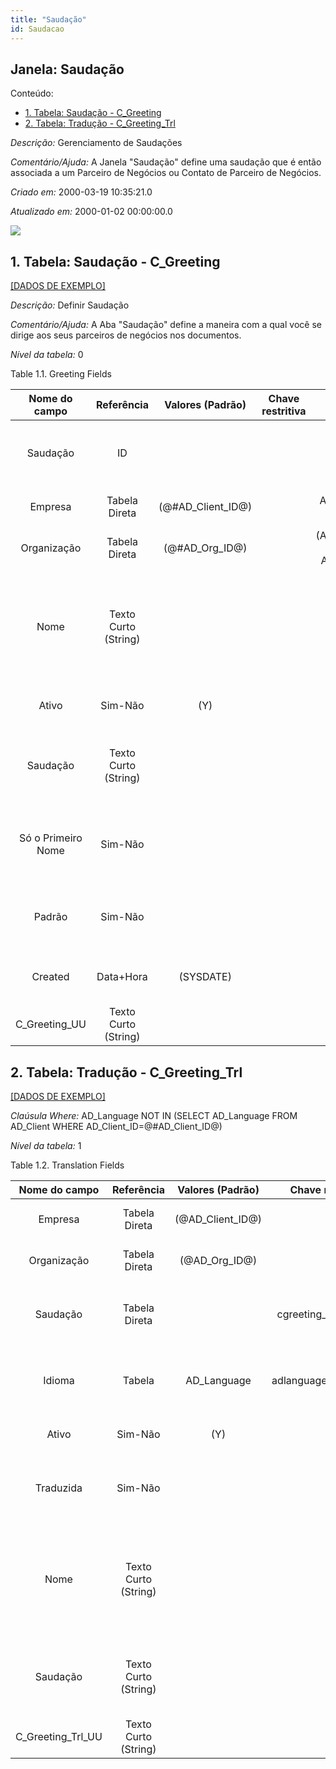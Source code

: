 ```yaml
---
title: "Saudação"
id: Saudacao
---
```

<div id="d209306e1" class="section chapter">

<div class="titlepage">

<div>

<div>

## Janela: Saudação

</div>

</div>

</div>

<div class="toc">

<div class="toc-title">

Conteúdo:

</div>

  - <span class="section">[1. Tabela: Saudação -
    C\_Greeting](#d209306e23)</span>
  - <span class="section">[2. Tabela: Tradução -
    C\_Greeting\_Trl](#d209306e212)</span>

</div>

<span class="emphasis">*Descrição:* </span> Gerenciamento de Saudações

<span class="emphasis">*Comentário/Ajuda:* </span>A Janela "Saudação"
define uma saudação que é então associada a um Parceiro de Negócios ou
Contato de Parceiro de Negócios.

<span class="emphasis"> *Criado em:* </span>2000-03-19 10:35:21.0

<span class="emphasis">*Atualizado em:* </span>2000-01-02 00:00:00.0

![](/img/manual/Saudacao.png)

<div id="d209306e23" class="section section">

<div class="titlepage">

<div>

<div>

## 1. Tabela: Saudação - C\_Greeting

</div>

</div>

</div>

[\[DADOS DE EXEMPLO\]](data/C_Greeting_data)

<span class="emphasis">*Descrição:*</span> Definir Saudação

<span class="emphasis">*Comentário/Ajuda:* </span> A Aba "Saudação"
define a maneira com a qual você se dirige aos seus parceiros de
negócios nos documentos.

<span class="emphasis">*Nível da tabela:* </span>0

</div>

<div id="d209306e40" class="table">

<div class="table-title">

Table 1.1. Greeting
Fields

</div>

<div class="table-contents">

|   Nome do campo    |      Referência      |   Valores (Padrão)   | Chave restritiva |                Regra de validação                |                                             Descrição                                             |                                                               Comentário/Ajuda                                                               |
| :----------------: | :------------------: | :------------------: | :--------------: | :----------------------------------------------: | :-----------------------------------------------------------------------------------------------: | :------------------------------------------------------------------------------------------------------------------------------------------: |
|      Saudação      |          ID          |                      |                  |                                                  |                                Greeting to print on correspondence                                |                                       The Greeting identifies the greeting to print on correspondence.                                       |
|      Empresa       |    Tabela Direta     | (@\#AD\_Client\_ID@) |                  |        AD\_Client.AD\_Client\_ID \< \> 0         |                                (semelhante ao primeiro relatório)                                 |                                                             (ver o mesmo acima)                                                              |
|    Organização     |    Tabela Direta     |  (@\#AD\_Org\_ID@)   |                  | (AD\_Org.IsSummary='N' OR AD\_Org.AD\_Org\_ID=0) |                                (semelhante ao primeiro relatório)                                 |                                                             (ver o mesmo acima)                                                              |
|        Nome        | Texto Curto (String) |                      |                  |                                                  |                               Alphanumeric identifier of the entity                               | The name of an entity (record) is used as an default search option in addition to the search key. The name is up to 60 characters in length. |
|       Ativo        |       Sim-Não        |         (Y)          |                  |                                                  |                                (semelhante ao primeiro relatório)                                 |                                                             (ver o mesmo acima)                                                              |
|      Saudação      | Texto Curto (String) |                      |                  |                                                  | For letters, e.g. "Dear { 0} " or "Dear Mr. { 0} " - At runtime, " { 0} " is replaced by the name |                                The Greeting indicates what will print on letters sent to a Business Partner.                                 |
| Só o Primeiro Nome |       Sim-Não        |                      |                  |                                                  |                              Print only the first name in greetings                               |                  The First Name Only checkbox indicates that only the first name of this contact should print in greetings.                  |
|       Padrão       |       Sim-Não        |                      |                  |                                                  |                                           Default value                                           |                                The Default Checkbox indicates if this record will be used as a default value.                                |
|      Created       |      Data+Hora       |      (SYSDATE)       |                  |                                                  |                                   Date this record was created                                    |                                      The Created field indicates the date that this record was created.                                      |
|  C\_Greeting\_UU   | Texto Curto (String) |                      |                  |                                                  |                                                                                                   |                                                                                                                                              |

</div>

</div>

  

<div id="d209306e212" class="section section">

<div class="titlepage">

<div>

<div>

## 2. Tabela: Tradução - C\_Greeting\_Trl

</div>

</div>

</div>

[\[DADOS DE EXEMPLO\]](data/C_Greeting_Trl_data)

<span class="emphasis">*Claúsula Where:*</span> AD\_Language NOT IN
(SELECT AD\_Language FROM AD\_Client WHERE
AD\_Client\_ID=@\#AD\_Client\_ID@)

<span class="emphasis">*Nível da tabela:* </span>1

</div>

<div id="d209306e225" class="table">

<div class="table-title">

Table 1.2. Translation
Fields

</div>

<div class="table-contents">

|    Nome do campo     |      Referência      |  Valores (Padrão)  |     Chave restritiva     |                Regra de validação                |                                             Descrição                                             |                                                               Comentário/Ajuda                                                               |
| :------------------: | :------------------: | :----------------: | :----------------------: | :----------------------------------------------: | :-----------------------------------------------------------------------------------------------: | :------------------------------------------------------------------------------------------------------------------------------------------: |
|       Empresa        |    Tabela Direta     | (@AD\_Client\_ID@) |                          |        AD\_Client.AD\_Client\_ID \< \> 0         |                                (semelhante ao primeiro relatório)                                 |                                                             (ver o mesmo acima)                                                              |
|     Organização      |    Tabela Direta     |  (@AD\_Org\_ID@)   |                          | (AD\_Org.IsSummary='N' OR AD\_Org.AD\_Org\_ID=0) |                                (semelhante ao primeiro relatório)                                 |                                                             (ver o mesmo acima)                                                              |
|       Saudação       |    Tabela Direta     |                    | cgreeting\_cgreetingtrl  |                                                  |                                Greeting to print on correspondence                                |                                       The Greeting identifies the greeting to print on correspondence.                                       |
|        Idioma        |        Tabela        |    AD\_Language    | adlanguage\_cgreetingtrl |                                                  |                                     Language for this entity                                      |                                    The Language identifies the language to use for display and formatting                                    |
|        Ativo         |       Sim-Não        |        (Y)         |                          |                                                  |                                (semelhante ao primeiro relatório)                                 |                                                             (ver o mesmo acima)                                                              |
|      Traduzida       |       Sim-Não        |                    |                          |                                                  |                                     This column is translated                                     |                                       The Translated checkbox indicates if this column is translated.                                        |
|         Nome         | Texto Curto (String) |                    |                          |                                                  |                               Alphanumeric identifier of the entity                               | The name of an entity (record) is used as an default search option in addition to the search key. The name is up to 60 characters in length. |
|       Saudação       | Texto Curto (String) |                    |                          |                                                  | For letters, e.g. "Dear { 0} " or "Dear Mr. { 0} " - At runtime, " { 0} " is replaced by the name |                                The Greeting indicates what will print on letters sent to a Business Partner.                                 |
| C\_Greeting\_Trl\_UU | Texto Curto (String) |                    |                          |                                                  |                                                                                                   |                                                                                                                                              |

</div>

</div>

  

</div>
